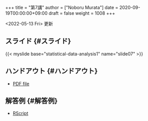+++
title = "第7講"
author = ["Noboru Murata"]
date = 2020-09-19T00:00:00+09:00
draft = false
weight = 1008
+++

<span class="timestamp-wrapper"><span class="timestamp">&lt;2022-05-13 Fri&gt; </span></span> 更新


## スライド {#スライド}

{{< myslide base="statistical-data-analysis1" name="slide07" >}}


## ハンドアウト {#ハンドアウト}

-   [PDF file](https://noboru-murata.github.io/statistical-data-analysis1/pdfs/slide07.pdf)


## 解答例 {#解答例}

-   [RScript](https://noboru-murata.github.io/statistical-data-analysis1/code/slide07.R)